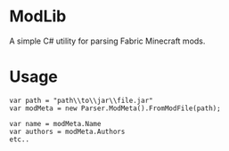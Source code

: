 # ModLib
A simple C# utility for parsing Fabric Minecraft mods.

# Usage
    var path = "path\\to\\jar\\file.jar"
    var modMeta = new Parser.ModMeta().FromModFile(path);
    
    var name = modMeta.Name
    var authors = modMeta.Authors
    etc..
